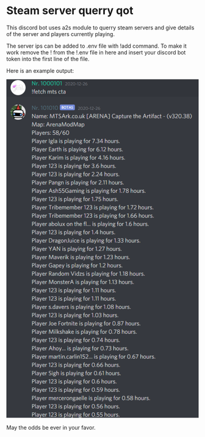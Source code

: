# Steam server querry qot

This discord bot uses a2s module to querry steam servers and give details of the server and players currently playing.

The server ips can be added to .env file with !add command. To make it work remove the ! from the !.env file in here and insert your discord bot token into the first line of the file.

Here is an example output:

![alt text](https://github.com/Nr-1000101/QB/blob/main/bot.png?raw=true)

May the odds be ever in your favor.
